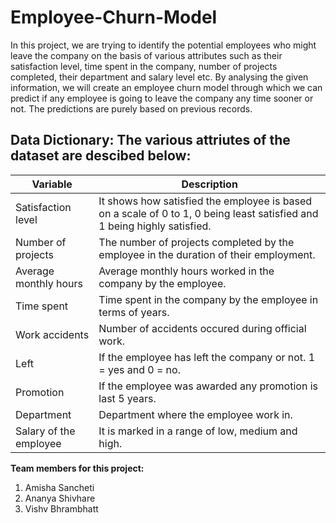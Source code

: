 # Employee-Churn-Model
In this project, we are trying to identify the potential employees who might leave the company on the basis of  various attributes such as their satisfaction level, time spent in the company, number of projects completed, their department and salary level etc. By analysing the given information, we will create an employee churn model through which we can predict if any employee is going to leave the company any time sooner or not. The predictions are purely based on previous records.

## Data Dictionary: The various attriutes of the dataset are descibed below:

| Variable  | Description |
| ------------- | ------------- |
| Satisfaction level  | It shows how satisfied the employee is based on a scale of 0 to 1, 0 being least satisfied and 1 being highly satisfied.  |
| Number of projects  | The number of projects completed by the employee in the duration of their employment.  |
| Average monthly hours | Average monthly hours worked in the company by the employee. |
| Time spent | Time spent in the company by the employee in terms of years. |
| Work accidents | Number of accidents occured during official work. |
| Left |If the employee has left the company or not. 1 = yes and 0 = no.| 
| Promotion | If the employee was awarded any promotion is last 5 years. |  
| Department | Department where the employee work in. |
| Salary of the employee | It is marked in a range of low, medium and high.|

**Team members for this project:**
1. Amisha Sancheti
2. Ananya Shivhare
3. Vishv Bhrambhatt
